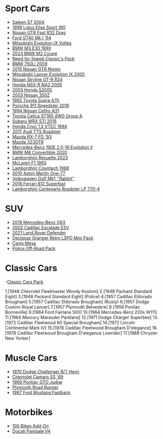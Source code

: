 <!-- Example:
  - [Mod name](link-to-mod)
-->


# Sport Cars

- [Saleen S7 2004](https://www.gta5-mods.com/vehicles/saleen-s7-2004-add-on)
- [1999 Lotus Elise Sport 190](https://www.gta5-mods.com/vehicles/1999-lotus-elise-sport-190-add-on-extras-template-lods-vehfuncs-cipherog)
- [Nissan GTR Fast R32 Drag](https://www.gta5-mods.com/vehicles/nissan-gtr-fast-r32-drag-addon-fivem)
- [Ford GT40 Mk I '64](https://www.gta5-mods.com/vehicles/ford-gt40-mk-i-64-add-on-template-extras)
- [Mitsubishi Evolution IX Voltex](https://www.gta5-mods.com/vehicles/mitsubishi-evolution-ix-voltex-add-on-fivem-extras-template)
- [BMW M3 E30 1990](https://www.gta5-mods.com/vehicles/bmw-m3-e30-1990-add-on-tuning-template)
- [2023 BMW M2 Coupe](https://www.gta5-mods.com/vehicles/2023-bmw-m2-coupe-addon-fivem)
- [Need for Speed Classic's Pack](https://www.gta5-mods.com/vehicles/need-for-speed-classic-s-pack-addon-tuning-devildexter23)
- [BMW 750Li 2009](https://www.gta5-mods.com/vehicles/bmw-750li-2009)
- [2015 Nissan GTR Nismo](https://www.gta5-mods.com/vehicles/2015-nissan-gtr-nismo-yca-y97y)
- [Mitsubishi Lancer Evolution IX 2005](https://www.gta5-mods.com/vehicles/mitsubishi-lancer-evolution-ix-2005-add-on-tuning-template-fivem-rhd)
- [Nissan Skyline GT-R R34](https://www.gta5-mods.com/vehicles/nissan-skyline)
- [Honda NSX-R NA2 2005](https://www.gta5-mods.com/vehicles/honda-nsx-r-na2-2005-add-on-tuning-template-fivem-rhd)
- [2003 Honda S2000](https://www.gta5-mods.com/vehicles/2003-honda-s2000-add-on-vehfuncs-v-tuning-template)
- [2003 Nissan 350Z](https://www.gta5-mods.com/vehicles/2003-nissan-350z-add-on-tuning-template)
- [1992 Toyota Supra A70](https://www.gta5-mods.com/vehicles/1992-toyota-supra-a70-addon-tuning-template)
- [Porsche 911 Speedster 2019](https://www.gta5-mods.com/vehicles/porsche-911-speedster-2019-add-on)
- [1994 Nissan Cefiro A31](https://www.gta5-mods.com/vehicles/1994-nissan-cefiro-a31-add-on-fivem-tuning-templates-unlocked)
- [Toyota Celica ST185 4WD Group A](https://www.gta5-mods.com/vehicles/toyota-celica-st185-4wd-group-a-add-on-fivem-lods-vehfuncs-tuning-navefa_)
- [Subaru WRX STI 2016](https://www.gta5-mods.com/vehicles/subaru-wrx-sti-2016-add-on-livery-tuning-extras)
- [Honda Civic 1.5 VTEC 1994](https://www.gta5-mods.com/vehicles/honda-civic-1-5-vtec-1994-add-on)
- [2017 Audi TTS Roadster](https://www.gta5-mods.com/vehicles/2017-audi-tts-roadster-animated-roof-add-on-template)
- [Mazda RX-7 FD '93](https://www.gta5-mods.com/vehicles/mazda-rx-7-fd-93-add-on-tuning-template)
- [Mazda 323GTR](https://www.gta5-mods.com/vehicles/mazda-323gtr-add-on)
- [Mercedes-Benz 190E 2.5-16 Evolution II](https://www.gta5-mods.com/vehicles/mercedes-benz-190e-2-5-16-evolution-ii)
- [BMW M8 Convertible 2020](https://www.gta5-mods.com/vehicles/bmw-m8-convetirbe-2020-add-on-replace)
- [Lamborghini Revuelto 2023](https://www.gta5-mods.com/vehicles/lamborghini-revuelto-2023-add-on-replace)
- [McLaren F1 1993](https://www.gta5-mods.com/vehicles/mclaren-f1-1993-add-on-template-extras)
- [Lamborghini Countach 1988](https://www.gta5-mods.com/vehicles/lamborghini-countach-1988-add-on-template-extras)
- [2010 Aston Martin One-77](https://www.gta5-mods.com/vehicles/2010-aston-martin-one-77-add-on-template)
- [Volkswagen Golf Mk1 ''Rabbit''](https://www.gta5-mods.com/vehicles/volskwagen-golf-mk1-rabitt-addon-replace)
- [2018 Ferrari 812 Superfast](https://www.gta5-mods.com/vehicles/ferrari-812-superfast)
- [Lamborghini Centenario Roadster LP 770-4](https://www.gta5-mods.com/vehicles/lamborghini-centenario-roadster)

  
# SUV

- [2019 Mercedes-Benz G63](https://www.gta5-mods.com/vehicles/2019-mercedes-benz-g63-addon-replace)
- [2002 Cadillac Escalade ESV](https://www.gta5-mods.com/vehicles/2002-cadillac-escalade-esv-add-on)
- [2021 Land Rover Defender](https://www.gta5-mods.com/vehicles/2021-land-rover-defender-addon-replace-dials-lods)
- [Declasse Granger Retro LSPD Mini Pack](https://www.gta5-mods.com/vehicles/declasse-granger-retro-lspd-minipack-addon)
- [Canis Mesa](https://www.gta5-mods.com/vehicles/canis-mesa-add-on)
- [Police Off-Road Pack](https://www.gta5-mods.com/vehicles/police-blazer-aqua-amphibious-quad-bike-add-on-template)

# Classic Cars

-[Classic Cars Pack](https://www.gta5-mods.com/vehicles/classic-cars-pack-vol-2)

1.[1948 Chevrolet Fleetmaster Woody Kustom]
2.[1948 Packard Standard Eight]
3.[1948 Packard Standard Eight] (Police)
4.[1957 Cadillac Eldorado Brougham]
5.[1957 Cadillac Eldorado Brougham] (Rusty)
6.[1957 Dodge Custom Royal Lancer]
7.[1957 Plymouth Belvedere]
8.[1958 Pontiac Bonneville]
9.[1964 Ford Fairlane 500]
10.[1964 Mercedes-Benz 220s W111]
11.[1964 Mercury Marauder Parklane]
12.[1971 Dodge Charger Superbee]
13.[1972 Cadillac Fleetwood 60 Special Brougham]
14.[1972 Lincoln Continental Mark IV]
15.[1978 Cadillac Fleetwood Brougham D'elegance]
16.[1978 Cadillac Fleetwood Brougham D'elegance Lowrider]
17.[1988 Chrysler New Yorker]

# Muscle Cars

- [1970 Dodge Challenger R/T Hemi](https://www.gta5-mods.com/vehicles/1970-dodge-challenger-r-t-hemi-add-on-tuning-template)
- [Chevrolet Camaro SS '69](https://www.gta5-mods.com/vehicles/chevrolet-camaro-ss-69-add-on-extras-tuning-template)
- [1969 Pontiac GTO Judge](https://www.gta5-mods.com/vehicles/1969-pontiac-gto-judge-add-on-template)
- [Plymouth Road Runner](https://www.gta5-mods.com/vehicles/plymouth-road-runner-from-fast-and-furious-7-add-on-vehfuncs-v)
- [1967 Ford Mustang Fastback](https://www.gta5-mods.com/vehicles/1967-ford-mustang-fastback-add-on)

# Motorbikes

- [100 Bikes Add-On](https://www.gta5-mods.com/vehicles/zbike-add-on-55-bikes-compilation-pack)
- [Ducati Panigale V4](https://www.gta5-mods.com/vehicles/ducati-panigale-v4-pack-add-on-tuning-liveries)
